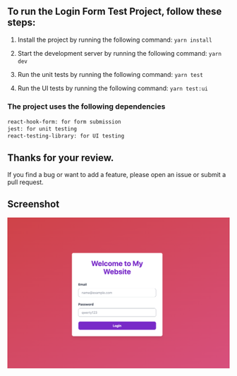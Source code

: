 ## To run the Login Form Test Project, follow these steps:

1. Install the project by running the following command:
    ```yarn install```

2. Start the development server by running the following command:
    ```yarn dev```

3. Run the unit tests by running the following command:
    ```yarn test```

4. Run the UI tests by running the following command:
    ```yarn test:ui```

### The project uses the following dependencies
    react-hook-form: for form submission
    jest: for unit testing
    react-testing-library: for UI testing

## Thanks for your review. 
If you find a bug or want to add a feature, please open an issue or submit a pull request.

## Screenshot
![Screenshot of the Login Screen](/public/screen.png)
